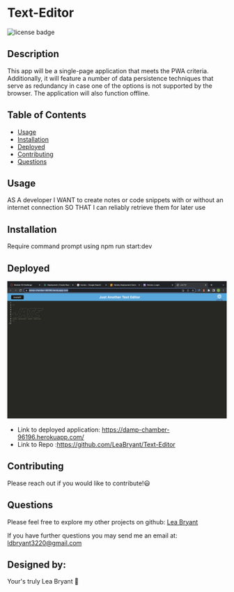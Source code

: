 # Text-Editor
  ![license badge](https://img.shields.io/badge/npm-CB3837?style=for-the-badge&logo=npm&logoColor=white)

## Description
This app will be a single-page application that meets the PWA criteria. Additionally, it will feature a number of data persistence techniques that serve as redundancy in case one of the options is not supported by the browser. The application will also function offline.

## Table of Contents
- [Usage](#usage)
- [Installation](#Installation)
- [Deployed](#deployed)
- [Contributing](#contributing)
- [Questions](#questions)

## Usage

AS A developer
I WANT to create notes or code snippets with or without an internet connection
SO THAT I can reliably retrieve them for later use

## Installation

Require command prompt using npm run start:dev

## Deployed

![Screenshot](./Assets/Screen%20Shot%202022-09-19%20at%2010.19.00%20PM.png)

- Link to deployed application: https://damp-chamber-96196.herokuapp.com/
- Link to Repo :https://github.com/LeaBryant/Text-Editor 

## Contributing

Please reach out if you would like to contribute!😃

## Questions

Please feel free to explore my other projects on github: [Lea Bryant](https://www.github.com/LeaBryant)

If you have further questions you may send me an email at: ldbryant3220@gmail.com

## Designed by:
Your's truly Lea Bryant 🦄